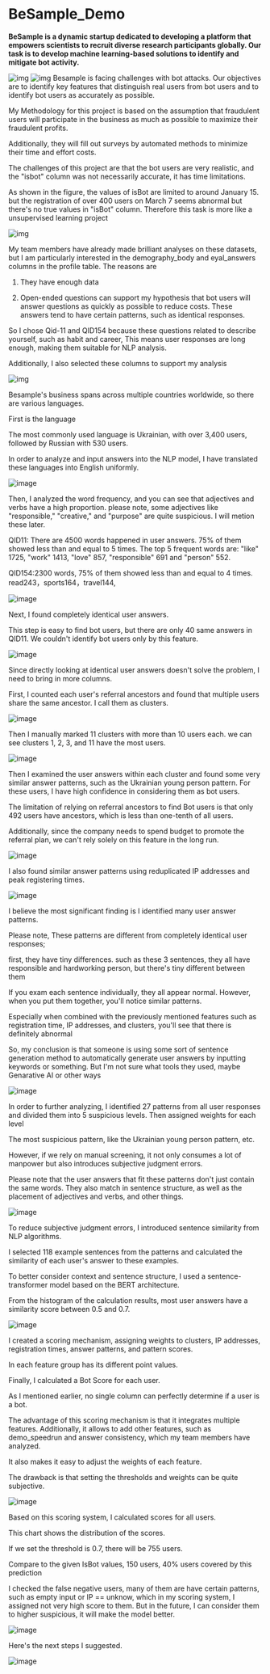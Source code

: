# BeSample_Demo

**BeSample is a dynamic startup dedicated to developing a platform that empowers scientists to recruit diverse research participants globally. Our task is to develop machine learning-based solutions to identify and mitigate bot activity.**

![img](./images/01.png)
![img](./images/02.png)
Besample is facing challenges with bot attacks. Our objectives are to identify key features that distinguish real users from bot users and to identify bot users as accurately as possible.

My Methodology for this project is based on the assumption that fraudulent users will participate in the business as much as possible to maximize their fraudulent profits.

Additionally, they will fill out surveys by automated methods to minimize their time and effort costs.

The challenges of this project are that the bot users are very realistic, and the "isbot" column was not necessarily accurate, it has time limitations. 

As shown in the figure, the values of isBot are limited to around January 15. but the registration of over 400 users on March 7 seems abnormal but there's no true values in "isBot" column. Therefore this task is more like a unsupervised learning project

![img](./images/03.png)

My team members have already made brilliant analyses on these datasets, but I am particularly interested in the demography_body and eyal_answers columns in the profile table. The reasons are

1. They have enough data

2. Open-ended questions can support my hypothesis that bot users will answer questions as quickly as possible to reduce costs. These answers tend to have certain patterns, such as identical responses.

So I chose Qid-11  and QID154 because these questions related to describe yourself, such as habit and career, This means user responses are long enough, making them suitable for NLP analysis.

Additionally, I also selected these columns to support my analysis

![img](./images/04.png)

Besample's business spans across multiple countries worldwide, so there are various languages. 


First is the language

The most commonly used language is Ukrainian, with over 3,400 users, followed by Russian with 530 users.

In order to analyze and input answers into the NLP model, I have translated these languages into English uniformly.

![image](./images/05.png)

Then, I analyzed the word frequency, and you can see that adjectives and verbs have a high proportion. please note, some adjectives like "responsible," "creative," and "purpose" are quite suspicious. I will metion these later.

QID11:
There are 4500 words happened in user answers. 75% of them showed less than and equal to 5 times. The top 5 frequent words are: "like" 1725, "work" 1413, "love" 857, "responsible" 691 and "person" 552.

QID154:2300 words, 75% of them showed less than and equal to 4 times. read243，sports164，travel144,

![image](./images/06.png)

Next, I found completely identical user answers. 

This step is easy to find bot users, but there are only 40 same answers in QID11. We couldn't identify bot users only by this feature.

![image](./images/07.png)

Since directly looking at identical user answers doesn't solve the problem, I need to bring in more columns. 

First, I counted each user's referral ancestors and found that multiple users share the same ancestor. I call them as clusters.

![image](./images/08.png)

Then I manually marked 11 clusters with more than 10 users each. we can see clusters 1, 2, 3, and 11 have the most users.

![image](./images/09.png)

Then I examined the user answers within each cluster and found some very similar answer patterns, such as the Ukrainian young person pattern. For these users, I have high confidence in considering them as bot users.

The limitation of relying on referral ancestors to find Bot users is that only 492 users have ancestors, which is less than one-tenth of all users. 

Additionally, since the company needs to spend budget to promote the referral plan, we can't rely solely on this feature in the long run.

![image](./images/10.png)

I also found similar answer patterns using reduplicated IP addresses and peak registering times. 

![image](./images/11.png)

I believe the most significant finding is I identified many user answer patterns.

Please note, These patterns are different from completely identical user responses; 

first, they have tiny differences. such as these 3 sentences, they all have responsible and hardworking person, but there's tiny different between them

If you exam each sentence individually, they all appear normal. However, when you put them together, you'll notice similar patterns. 

Especially when combined with the previously mentioned features such as  registration time, IP addresses, and clusters, you'll see that there is definitely abnormal

So, my conclusion is that someone is using some sort of sentence generation method to automatically generate user answers by inputting keywords or something. But I'm not sure what tools they used, maybe Genarative AI or other ways

![image](./images/12.png)

In order to further analyzing, I identified 27 patterns from all user responses and divided them into 5 suspicious levels. Then assigned weights for each level

The most suspicious pattern, like the Ukrainian young person pattern, etc. 

However, if we rely on manual screening, it not only consumes a lot of manpower but also introduces subjective judgment errors.

Please note that the user answers that fit these patterns don't just contain the same words. They also match in sentence structure, as well as the placement of adjectives and verbs, and other things. 

![image](./images/13.png)

To reduce subjective judgment errors, I introduced sentence similarity from NLP algorithms. 

I selected 118 example sentences from the patterns and calculated the similarity of each user's answer to these examples.

To better consider context and sentence structure, I used a sentence-transformer model based on the BERT architecture.

From the histogram of the calculation results, most user answers have a similarity score between 0.5 and 0.7.

![image](./images/14.png)

I created a scoring mechanism, assigning weights to clusters, IP addresses, registration times, answer patterns, and pattern scores. 

In each feature group has its different point values. 

Finally, I calculated a Bot Score for each user.

As I mentioned earlier, no single column can perfectly determine if a user is a bot. 

The advantage of this scoring mechanism is that it integrates multiple features. Additionally, it allows to add other features, such as demo_speedrun and answer consistency, which my team members have analyzed. 

It also makes it easy to adjust the weights of each feature.

The drawback is that setting the thresholds and weights can be quite subjective.

![image](./images/15.png)

Based on this scoring system, I calculated scores for all users. 

This chart shows the distribution of the scores.

If we set the threshold is 0.7, there will be 755 users.

Compare to the given IsBot values, 150 users, 40% users covered by this prediction

I checked the false negative users, many of them are have certain patterns, such as empty input or IP == unknow, which in my scoring system, I assigned not very high score to them. But in the future, I can consider them to higher suspicious, it will make the model better.

![image](./images/16.png)

Here's the next steps I suggested.

![image](./images/17.png)
